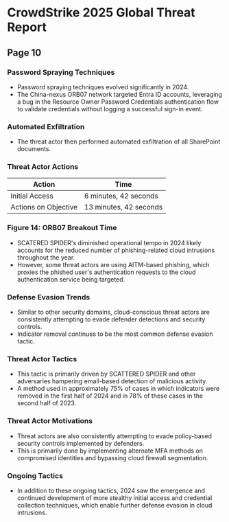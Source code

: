 # CrowdStrike 2025 Global Threat Report

## Page 10

### Password Spraying Techniques

*   Password spraying techniques evolved significantly in 2024.
*   The China-nexus ORB07 network targeted Entra ID accounts, leveraging a bug in the Resource Owner Password Credentials authentication flow to validate credentials without logging a successful sign-in event.

### Automated Exfiltration

*   The threat actor then performed automated exfiltration of all SharePoint documents.

### Threat Actor Actions

| **Action** | **Time** |
| --- | --- |
| Initial Access | 6 minutes, 42 seconds |
| Actions on Objective | 13 minutes, 42 seconds |

### Figure 14: ORB07 Breakout Time

*   SCATERED SPIDER's diminished operational tempo in 2024 likely accounts for the reduced number of phishing-related cloud intrusions throughout the year.
*   However, some threat actors are using AITM-based phishing, which proxies the phished user's authentication requests to the cloud authentication service being targeted.

### Defense Evasion Trends

*   Similar to other security domains, cloud-conscious threat actors are consistently attempting to evade defender detections and security controls.
*   Indicator removal continues to be the most common defense evasion tactic.

### Threat Actor Tactics

*   This tactic is primarily driven by SCATTERED SPIDER and other adversaries hampering email-based detection of malicious activity.
*   A method used in approximately 75% of cases in which indicators were removed in the first half of 2024 and in 78% of these cases in the second half of 2023.

### Threat Actor Motivations

*   Threat actors are also consistently attempting to evade policy-based security controls implemented by defenders.
*   This is primarily done by implementing alternate MFA methods on compromised identities and bypassing cloud firewall segmentation.

### Ongoing Tactics

*   In addition to these ongoing tactics, 2024 saw the emergence and continued development of more stealthy initial access and credential collection techniques, which enable further defense evasion in cloud intrusions.